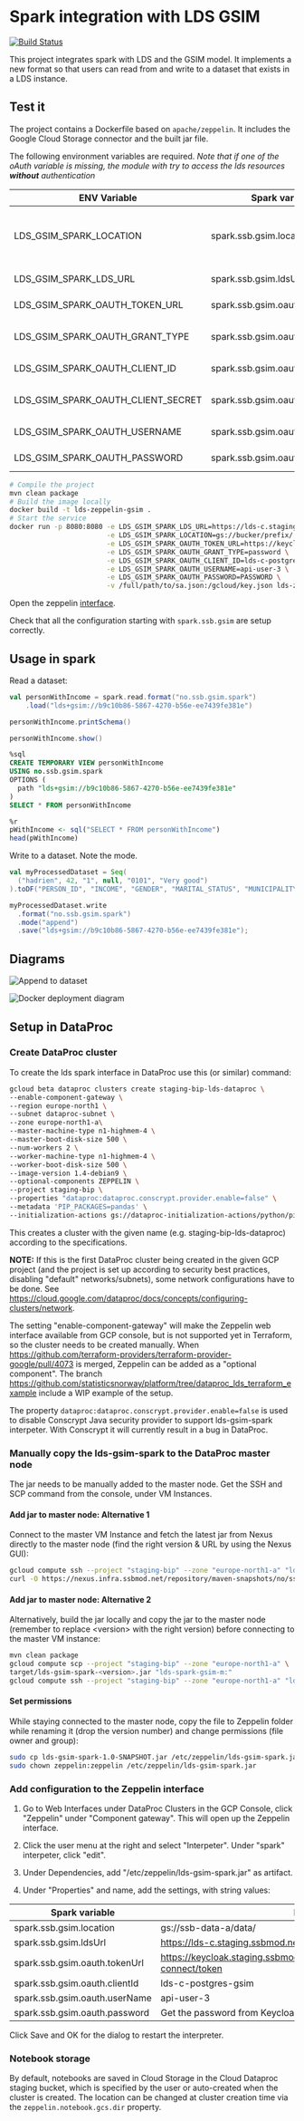 # Spark integration with LDS GSIM

[![Build Status](https://drone.infra.ssbmod.net/api/badges/statisticsnorway/lds-gsim-spark/status.svg)](https://drone.infra.ssbmod.net/statisticsnorway/lds-gsim-spark)

This project integrates spark with LDS and the GSIM model. It implements a new format so that users can read from and write to a dataset that exists in a LDS instance.

## Test it

The project contains a Dockerfile based on `apache/zeppelin`. It includes the Google Cloud Storage connector and the built jar file.

The following environment variables are required.
*Note that if one of the oAuth variable is missing, the module with try to access the lds resources __without__
authentication*

|ENV Variable| Spark variable|Purpose|
|---|---|---|
|LDS_GSIM_SPARK_LOCATION|spark.ssb.gsim.location|Prefix used when writing data|
|LDS_GSIM_SPARK_LDS_URL|spark.ssb.gsim.ldsUrl|LDS url to use|
|LDS_GSIM_SPARK_OAUTH_TOKEN_URL|spark.ssb.gsim.oauth.tokenUrl|OAUTH token url|
|LDS_GSIM_SPARK_OAUTH_GRANT_TYPE|spark.ssb.gsim.oauth.grantType|OAUTH grant type|
|LDS_GSIM_SPARK_OAUTH_CLIENT_ID|spark.ssb.gsim.oauth.clientId|OAUTH client id|
|LDS_GSIM_SPARK_OAUTH_CLIENT_SECRET|spark.ssb.gsim.oauth.clientSecret|OAUTH client secret|
|LDS_GSIM_SPARK_OAUTH_USERNAME|spark.ssb.gsim.oauth.userName|OAUTH username|
|LDS_GSIM_SPARK_OAUTH_PASSWORD|spark.ssb.gsim.oauth.password|OAUTH password|

```bash
# Compile the project
mvn clean package
# Build the image locally
docker build -t lds-zeppelin-gsim .
# Start the service
docker run -p 8080:8080 -e LDS_GSIM_SPARK_LDS_URL=https://lds-c.staging.ssbmod.net/ns/ \
                        -e LDS_GSIM_SPARK_LOCATION=gs://bucker/prefix/ \
                        -e LDS_GSIM_SPARK_OAUTH_TOKEN_URL=https://keycloak.staging.ssbmod.net/auth/realms/ssb/protocol/openid-connect/token \
                        -e LDS_GSIM_SPARK_OAUTH_GRANT_TYPE=password \
                        -e LDS_GSIM_SPARK_OAUTH_CLIENT_ID=lds-c-postgres-gsim \
                        -e LDS_GSIM_SPARK_OAUTH_USERNAME=api-user-3 \
                        -e LDS_GSIM_SPARK_OAUTH_PASSWORD=PASSWORD \
                        -v /full/path/to/sa.json:/gcloud/key.json lds-zeppelin-gsim
```

Open the zeppelin [interface](http://localhost:8080/).

Check that all the configuration starting with `spark.ssb.gsim` are setup correctly.

## Usage in spark

Read a dataset:

```scala
val personWithIncome = spark.read.format("no.ssb.gsim.spark")
    .load("lds+gsim://b9c10b86-5867-4270-b56e-ee7439fe381e")

personWithIncome.printSchema()

personWithIncome.show()
```

```sql
%sql
CREATE TEMPORARY VIEW personWithIncome
USING no.ssb.gsim.spark
OPTIONS (
  path "lds+gsim://b9c10b86-5867-4270-b56e-ee7439fe381e"
)
SELECT * FROM personWithIncome
```

```r
%r
pWithIncome <- sql("SELECT * FROM personWithIncome")
head(pWithIncome)
```


Write to a dataset. Note the mode.


```scala
val myProcessedDataset = Seq(
  ("hadrien", 42, "1", null, "0101", "Very good")
).toDF("PERSON_ID", "INCOME", "GENDER", "MARITAL_STATUS", "MUNICIPALITY", "DATA_QUALITY")

myProcessedDataset.write
  .format("no.ssb.gsim.spark")
  .mode("append")
  .save("lds+gsim://b9c10b86-5867-4270-b56e-ee7439fe381e");
```

## Diagrams

![Append to dataset](http://www.plantuml.com/plantuml/png/VL7DJiCm3BxxAQpSzm8x84qhJ4XmYYQatRBKgyAof4fSnkFZqB51ct6Bldn_jjcn9rprFOKMEM9hs6HY06Cv9jncIj2RnCwwtWH6jIFXUXVKN_YbqNC4D_hv5RN0HmKsUa-MNGmPrJU6rW-PAIaegNl9HRM9iPD2Qn-75hLKC1qfWD835m_uauvBVFmaEp315PBlYQ-mD4idV8_xCf3xC4opyAcewhEEfxwarSYJIONTaAUkP9sJ4z4jUhgKcLRy2hJ4LJxYGIxWNUQRWVn18XvIg4ehLIx5CT1vzBeV-LRA_aySxpmsm2VdAPWJGNKhrKjUKmwY_RMN-jalEKqCTE_z1G00)

![Docker deployment diagram](http://www.plantuml.com/plantuml/png/LP0nRmCX38Lt_mgBhOEb6wEkZPGE7IerMzN11OUWS6S4P6Yh_lV2eLEQ0Ga_VtuFKqEDWdkr5yde94NzccMfw0Bxp3E0ZNfrQ0wgle5FQrMgPlPYaCjs1xRjWjSY6HnN_kGYQ5xsRtWeOLx9w0e0d9ghuBUa934ir4Jy0KIhSzAb9s-jEx4apfUcSAxXrABmlGsIRzQqjZvwG2_l66yBMLqMwM-ZCplLD4XRu1TW7KMQ7kYMEZGb6dR_oZRJpi2thJip5FDyFBwQiMJ_1QGS_BdUdF4HEuAxQJVz0G00)

## Setup in DataProc

### Create DataProc cluster

To create the lds spark interface in DataProc use this (or similar) command:

```bash
gcloud beta dataproc clusters create staging-bip-lds-dataproc \
--enable-component-gateway \
--region europe-north1 \
--subnet dataproc-subnet \
--zone europe-north1-a\
--master-machine-type n1-highmem-4 \
--master-boot-disk-size 500 \
--num-workers 2 \
--worker-machine-type n1-highmem-4 \
--worker-boot-disk-size 500 \
--image-version 1.4-debian9 \
--optional-components ZEPPELIN \
--project staging-bip \
--properties "dataproc:dataproc.conscrypt.provider.enable=false" \
--metadata 'PIP_PACKAGES=pandas' \
--initialization-actions gs://dataproc-initialization-actions/python/pip-install.sh
```

This creates a cluster with the given name (e.g. staging-bip-lds-dataproc) according to the specifications.

**NOTE:** If this is the first DataProc cluster being created in the given GCP project (and the project is set up according to security best practices, disabling "default" networks/subnets), some network configurations have to be done. See <https://cloud.google.com/dataproc/docs/concepts/configuring-clusters/network>.

The setting "enable-component-gateway" will make the Zeppelin web interface available from GCP console, but is not supported yet in Terraform, so the cluster needs to be created manually.
When <https://github.com/terraform-providers/terraform-provider-google/pull/4073> is merged, Zeppelin can be added as a "optional component". The branch <https://github.com/statisticsnorway/platform/tree/dataproc_lds_terraform_example> include a WIP example of the setup.

The property `dataproc:dataproc.conscrypt.provider.enable=false` is used to disable Conscrypt Java security provider to support lds-gsim-spark interpeter. With Conscrypt it will currently result in a bug in DataProc.

### Manually copy the lds-gsim-spark to the DataProc master node

The jar needs to be manually added to the master node.
Get the SSH and SCP command from the console, under VM Instances.

#### Add jar to master node: Alternative 1

Connect to the master VM Instance and fetch the latest jar from Nexus directly to the master node (find the right version & URL by using the Nexus GUI):

```bash
gcloud compute ssh --project "staging-bip" --zone "europe-north1-a" "lds-spark-gsim-m"
curl -O https://nexus.infra.ssbmod.net/repository/maven-snapshots/no/ssb/lds/lds-gsim-spark/1.0-SNAPSHOT/lds-gsim-spark-1.0-20190918.092747-15.jar
```

#### Add jar to master node: Alternative 2

Alternatively, build the jar locally and copy the jar to the master node (remember to replace &lt;version&gt; with the right version) before connecting to the master VM instance:

```bash
mvn clean package
gcloud compute scp --project "staging-bip" --zone "europe-north1-a" \
target/lds-gsim-spark-<version>.jar "lds-spark-gsim-m:"
gcloud compute ssh --project "staging-bip" --zone "europe-north1-a" "lds-spark-gsim-m"
```

#### Set permissions

While staying connected to the master node, copy the file to Zeppelin folder while renaming it (drop the version number) and change permissions (file owner and group):

```bash
sudo cp lds-gsim-spark-1.0-SNAPSHOT.jar /etc/zeppelin/lds-gsim-spark.jar
sudo chown zeppelin:zeppelin /etc/zeppelin/lds-gsim-spark.jar
```

### Add configuration to the Zeppelin interface

1. Go to Web Interfaces under DataProc Clusters in the GCP Console, click "Zeppelin" under "Component gateway". This will open up the Zeppelin interface.

2. Click the user menu at the right and select "Interpeter". Under "spark" interpeter, click "edit".

3. Under Dependencies, add "/etc/zeppelin/lds-gsim-spark.jar" as artifact.

4. Under "Properties" and name, add the settings, with string values:

|Spark variable|Example|
|---|---|
|spark.ssb.gsim.location|gs://ssb-data-a/data/|
|spark.ssb.gsim.ldsUrl|<https://lds-c.staging.ssbmod.net/ns/>|
|spark.ssb.gsim.oauth.tokenUrl|<https://keycloak.staging.ssbmod.net/auth/realms/ssb/protocol/openid-connect/token>|
|spark.ssb.gsim.oauth.clientId|lds-c-postgres-gsim|
|spark.ssb.gsim.oauth.userName|api-user-3|
|spark.ssb.gsim.oauth.password|Get the password from Keycloak|

Click Save and  OK for the dialog to restart the interpreter.

### Notebook storage

By default, notebooks are saved in Cloud Storage in the Cloud Dataproc staging bucket, which is specified by the user or auto-created when the cluster is created. The location can be changed at cluster creation time via the `zeppelin.notebook.gcs.dir` property.
